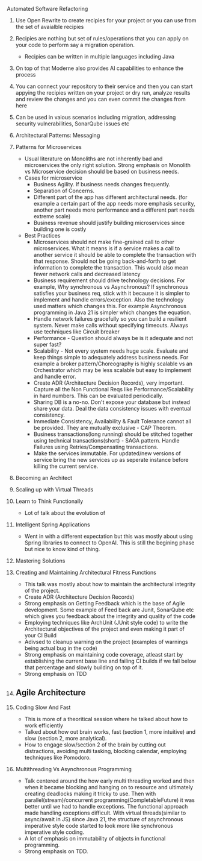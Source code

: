 Automated Software Refactoring
  1. Use Open Rewrite to create recipies for your project or you can use from the set of avaialble recipies
  2. Recipies are nothing but set of rules/operations that you can apply on your code to perform say a migration operation.
     - Recipies can be written in multiple languages including Java
  3. On top of that Moderne also provides AI capabilities to enhance the process
  4. You can connect your repository to their service and then you can start appying the recipies written on your project or dry run, analyze results and review the changes and you can even commit the changes from here
  5. Can be used in vaious scenarios including migration, addressing security vulnerabilities, SonarQube issues etc

2. Architectural Patterns: Messaging

3. Patterns for Microservices
   - Usual literature on Monoliths are not inherently bad and microservices the only right solution. Strong emphasis on Monolith vs Microservice decision should be based on business needs.
   - Cases for microservice
      - Business Agility. If business needs changes frequently.
      - Separation of Concerns.
      - Different part of the app has different architectural needs. (for example a certain part of the app needs more emphasis security, another part needs more performance and a different part needs extreme scale)
      - Business revenue should justify building microservices since building one is costly      
   - Best Practices
     -  Microservices should not make fine-grained call to other microservices. What it means is if a service makes a call to another service it should be able to complete the transaction with that response. Should not be going back-and-forth to get information to complete the transaction. This would also mean fewer network calls and decreased latency
     - Business requirement should drive technology decisions. For example, Why synchronous vs Asynchronous? If synchronous satisfies your business req, stick with it because it is simpler to implement and handle errors/exception. Also the technology used matters which changes this. For example Asynchronous programming in Java 21 is simpler which changes the equation.
     - Handle network failures gracefully so you can build a resilient system. Never make calls without specifying timeouts. Always use techniques like Circuit breaker
     - Performance - Question should always be is it adequate and not super fast?
     - Scalability - Not every system needs huge scale. Evaluate and keep things simple to adequately address business needs. For example a broker pattern/Choreography is highly scalable vs an Orchestrator which may be less scalable but easy to implement and handle error.
     - Create ADR (Architecture Decision Records), very important. Capture all the Non Functional Reqs like Performance/Scalability in hard numbers. This can be evaluated periodically.
     - Sharing DB is a no-no. Don't expose your database but instead share your data. Deal the data consistency issues with eventual consistency.
     - Immediate Consistency, Availability & Fault Tolerance cannot all be provided. They are mutually exclusive - CAP Theorem.
     - Business transactions(long running) should be stitched together using technical transactions(short) - SAGA pattern. Handle Failures using Retries/Compensating transactions.
     - Make the services immutable. For updated/new versions of service bring the new services up as seperate instance before killing the current service.
            
4. Becoming an Architect

5. Scaling up with Virtual Threads

6. Learn to Think Functionally
   - Lot of talk about the evolution of 
      
7. Intelligent Spring Applications
    - Went in with a different expectation but this was mostly about using Spring libraries to connect to OpenAI. This is still the begining phase but nice to know kind of thing. 
      
8. Mastering Solutions

9. Creating and Maintaining Architectural Fitness Functions
    - This talk was mostly about how to maintain the architectural integrity of the project.
    - Create ADR (Architecture Decision Records)
    - Strong emphasis on Getting Feedback which is the base of Agile development. Some example of Feed back are Junit, SonarQube etc which gives you feedback about the integrity and quality of the code 
    - Employing techniques like ArchUnit (JUnit style code) to write the Architectural objectives of the project and even making it part of your CI Build
    - Adivsed to cleanup warning on the project (examples of warnings being actual bug in the code)
    - Strong emphasis on maintaining code coverage, atleast start by establishing the current base line and failing CI builds if we fall below that percentage and slowly building on top of it.
    - Strong emphasis on TDD
    
10. Agile Architecture
    - 
11. Coding Slow And Fast
    - This is more of a theoritical session where he talked about how to work efficiently
    - Talked about how out brain works, fast (section 1, more intuitive) and slow (section 2, more analytical).
    - How to engage slow/section 2 of the brain by cutting out distractions, avoiding multi tasking, blocking calendar, employing techniques like Pomodoro.
    
12. Multithreading Vs Asynchronous Programming
    - Talk centered around the how early multi threading worked and then when it became blocking and hanging on to resource and ultimately creating deadlocks making it tricky to use. Then with parallel(stream)/concurrent programming(CompletableFuture) it was better until we had to handle exceptions. The functional approach made handling exceptions difficult. With virtual threads(similar to async/await in JS) since Java 21, the structure of asynchronous imperative style code started to look more like synchronous imperative style coding.
    - A lot of emphasis on immutability of objects in functional programming.
    - Strong emphasis on TDD.
